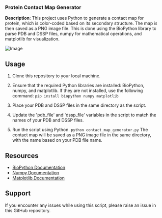 ### Protein Contact Map Generator ###

**Description:** This project uses Python to generate a contact map for protein, which is color-coded based on its secondary structure. The map is then saved as a PNG image file. This is done using the BioPython library to parse PDB and DSSP files, numpy for mathematical operations, and matplotlib for visualization.

![Image](https://user-images.githubusercontent.com/26382402/255214871-2a430882-1989-4d99-800e-2def4ccafa57.png)

## Usage ##

1. Clone this repository to your local machine.
2. Ensure that the required Python libraries are installed: BioPython, numpy, and matplotlib. If they are not installed, use the following command:
`pip install biopython numpy matplotlib`

1. Place your PDB and DSSP files in the same directory as the script.
2. Update the 'pdb_file' and 'dssp_file' variables in the script to match the names of your PDB and DSSP files.
3. Run the script using Python.
`python contact_map_generator.py`
The contact map will be saved as a PNG image file in the same directory, with the name based on your PDB file name. 
## Resources ##

- [BioPython Documentation](https://biopython.org/wiki/Documentation)
- [Numpy Documentation](https://numpy.org/doc/)
- [Matplotlib Documentation](https://matplotlib.org/stable/users/index.html)

## Support ##

If you encounter any issues while using this script, please raise an issue in this GitHub repository.

